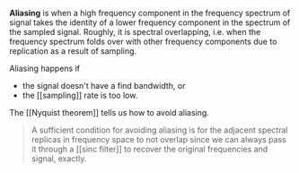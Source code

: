 **Aliasing** is when a high frequency component in the frequency spectrum of signal takes the identity of a lower frequency component in the spectrum of the sampled signal. Roughly, it is spectral overlapping, i.e. when the frequency spectrum folds over with other frequency components due to replication as a result of sampling.

Aliasing happens if 

* the signal doesn't have a find bandwidth, or
* the [[sampling]] rate is too low.

The [[Nyquist theorem]] tells us how to avoid aliasing.

> A sufficient condition for avoiding aliasing is for the adjacent spectral replicas in frequency space to not overlap since we can always pass it through a [[sinc filter]] to recover the original frequencies and signal, exactly.